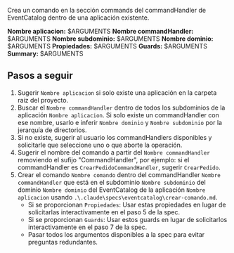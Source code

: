 Crea un comando en la sección commands del commandHandler de EventCatalog dentro de una aplicación existente.

**Nombre aplicacion:** $ARGUMENTS
**Nombre commandHandler:** $ARGUMENTS
**Nombre subdominio:** $ARGUMENTS
**Nombre dominio:** $ARGUMENTS
**Propiedades:** $ARGUMENTS
**Guards:** $ARGUMENTS
**Summary:** $ARGUMENTS

## Pasos a seguir

1. Sugerir `Nombre aplicacion` si solo existe una aplicación en la carpeta raiz del proyecto.
2. Buscar el `Nombre commandHandler` dentro de todos los subdominios de la aplicación `Nombre aplicacion`. Si solo existe un commandHandler con ese nombre, usarlo e inferir `Nombre dominio` y `Nombre subdominio` por la jerarquía de directorios.
3. Si no existe, sugerir al usuario los commandHandlers disponibles y solicitarle que seleccione uno o que aborte la operación.
4. Sugerir el nombre del comando a partir del `Nombre commandHandler` removiendo el sufijo "CommandHandler", por ejemplo: si el commandHandler es `CrearPedidoCommandHandler`, sugerir `CrearPedido`.
5. Crear el comando `Nombre comando` dentro del commandHandler `Nombre commandHandler` que está en el subdominio `Nombre subdominio` del dominio `Nombre dominio` del EventCatalog de la aplicación `Nombre aplicacion` usando `.\.claude\specs\eventcatalog\crear-comando.md`.
   - Si se proporcionan `Propiedades`: Usar estas propiedades en lugar de solicitarlas interactivamente en el paso 5 de la spec.
   - Si se proporcionan `Guards`: Usar estos guards en lugar de solicitarlos interactivamente en el paso 7 de la spec.
   - Pasar todos los argumentos disponibles a la spec para evitar preguntas redundantes.